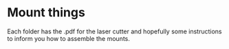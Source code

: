 # Mount things

Each folder has the .pdf for the laser cutter and hopefully some instructions to inform you how to assemble the mounts. 
